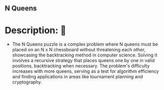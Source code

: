 ## N Queens
# Description: 💬
- The N Queens puzzle is a complex problem where N queens must be placed on an N x N chessboard without threatening each other, showcasing the backtracking method in computer science. Solving it involves a recursive strategy that places queens one by one in valid positions, backtracking when necessary. The problem's difficulty increases with more queens, serving as a test for algorithm efficiency and finding applications in areas like tournament planning and cryptography.
